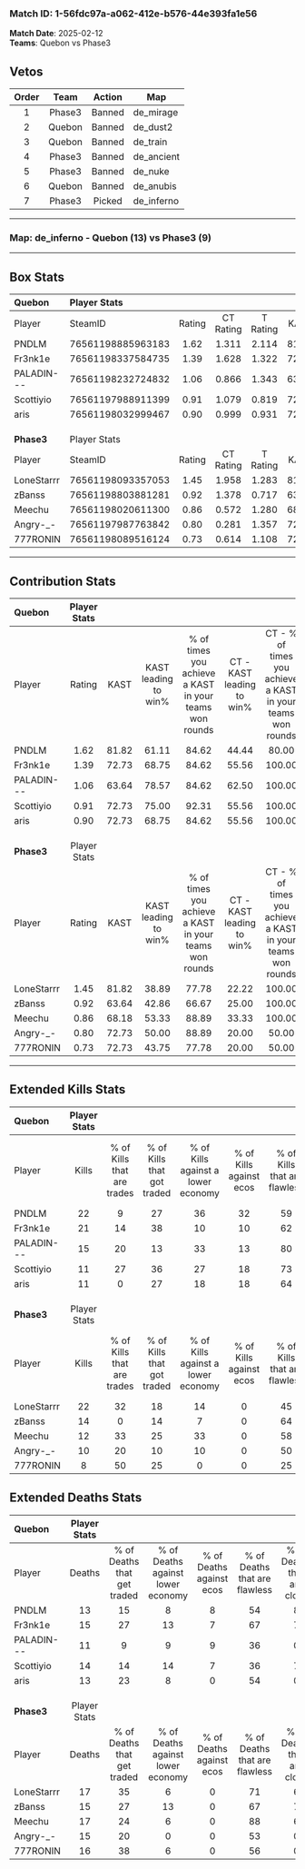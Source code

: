 ### Match ID: 1-56fdc97a-a062-412e-b576-44e393fa1e56  
**Match Date**: 2025-02-12  
**Teams**: Quebon vs Phase3  

## Vetos  

| Order | Team | Action | Map |
| :---: | :--: | :----: | --- |
| 1 | Phase3 | Banned | de_mirage |
| 2 | Quebon | Banned | de_dust2 |
| 3 | Quebon | Banned | de_train |
| 4 | Phase3 | Banned | de_ancient |
| 5 | Phase3 | Banned | de_nuke |
| 6 | Quebon | Banned | de_anubis |
| 7 | Phase3 | Picked | de_inferno |

---  

### **Map**: de_inferno - Quebon (13) vs Phase3 (9)  
---  

## Box Stats  

| **Quebon** | Player Stats      |        |           |          |       |       |       |         |        |      |     |
| :- | :- | :-: | :-: | :-: | :-: | :-: | :-: | :-: | :-: | :-: | :-: |
| Player     | SteamID           | Rating | CT Rating | T Rating | KAST  |  ADR  | Kills | Assists | Deaths | K/D  | HS% |
| PNDLM      | 76561198885963183 |  1.62  |   1.311   |  2.114   | 81.82 | 117.3 |  22   |    7    |   13   | 1.69 | 54  |
| Fr3nk1e    | 76561198337584735 |  1.39  |   1.628   |  1.322   | 72.73 | 95.2  |  21   |    7    |   15   | 1.40 | 66  |
| PALADIN--- | 76561198232724832 |  1.06  |   0.866   |  1.343   | 63.64 | 59.3  |  15   |    4    |   11   | 1.36 | 46  |
| Scottiyio  | 76561197988911399 |  0.91  |   1.079   |  0.819   | 72.73 | 62.5  |  11   |    6    |   14   | 0.79 | 45  |
| aris       | 76561198032999467 |  0.90  |   0.999   |  0.931   | 72.73 | 53.9  |  11   |    3    |   13   | 0.85 | 54  |
|            |                   |        |           |          |       |       |       |         |        |      |     |
|            |                   |        |           |          |       |       |       |         |        |      |     |
|            |                   |        |           |          |       |       |       |         |        |      |     |
| **Phase3** | Player Stats      |        |           |          |       |       |       |         |        |      |     |
| Player     | SteamID           | Rating | CT Rating | T Rating | KAST  |  ADR  | Kills | Assists | Deaths | K/D  | HS% |
| LoneStarrr | 76561198093357053 |  1.45  |   1.958   |  1.283   | 81.82 | 98.6  |  22   |    6    |   17   | 1.29 | 36  |
| zBanss     | 76561198803881281 |  0.92  |   1.378   |  0.717   | 63.64 | 63.1  |  14   |    1    |   15   | 0.93 |  0  |
| Meechu     | 76561198020611300 |  0.86  |   0.572   |  1.280   | 68.18 | 66.4  |  12   |    6    |   17   | 0.71 | 66  |
| Angry-_-   | 76561197987763842 |  0.80  |   0.281   |  1.357   | 72.73 | 51.3  |  10   |    2    |   15   | 0.67 | 90  |
| 777RONIN   | 76561198089516124 |  0.73  |   0.614   |  1.108   | 72.73 | 58.6  |   8   |    6    |   16   | 0.50 | 75  |
---  

## Contribution Stats  

| **Quebon** | Player Stats |       |                      |                                                        |                           |                                                             |                          |                                                            |
| :- | :-: | :-: | :-: | :-: | :-: | :-: | :-: | :-: |
| Player     |    Rating    | KAST  | KAST leading to win% | % of times you achieve a KAST in your teams won rounds | CT - KAST leading to win% | CT - % of times you achieve a KAST in your teams won rounds | T - KAST leading to win% | T - % of times you achieve a KAST in your teams won rounds |
| PNDLM      |     1.62     | 81.82 |        61.11         |                         84.62                          |           44.44           |                            80.00                            |          77.78           |                           87.50                            |
| Fr3nk1e    |     1.39     | 72.73 |        68.75         |                         84.62                          |           55.56           |                           100.00                            |          85.71           |                           75.00                            |
| PALADIN--- |     1.06     | 63.64 |        78.57         |                         84.62                          |           62.50           |                           100.00                            |          100.00          |                           75.00                            |
| Scottiyio  |     0.91     | 72.73 |        75.00         |                         92.31                          |           55.56           |                           100.00                            |          100.00          |                           87.50                            |
| aris       |     0.90     | 72.73 |        68.75         |                         84.62                          |           55.56           |                           100.00                            |          85.71           |                           75.00                            |
|            |              |       |                      |                                                        |                           |                                                             |                          |                                                            |
|            |              |       |                      |                                                        |                           |                                                             |                          |                                                            |
|            |              |       |                      |                                                        |                           |                                                             |                          |                                                            |
| **Phase3** | Player Stats |       |                      |                                                        |                           |                                                             |                          |                                                            |
| Player     |    Rating    | KAST  | KAST leading to win% | % of times you achieve a KAST in your teams won rounds | CT - KAST leading to win% | CT - % of times you achieve a KAST in your teams won rounds | T - KAST leading to win% | T - % of times you achieve a KAST in your teams won rounds |
| LoneStarrr |     1.45     | 81.82 |        38.89         |                         77.78                          |           22.22           |                           100.00                            |          55.56           |                           71.43                            |
| zBanss     |     0.92     | 63.64 |        42.86         |                         66.67                          |           25.00           |                           100.00                            |          66.67           |                           57.14                            |
| Meechu     |     0.86     | 68.18 |        53.33         |                         88.89                          |           33.33           |                           100.00                            |          66.67           |                           85.71                            |
| Angry-_-   |     0.80     | 72.73 |        50.00         |                         88.89                          |           20.00           |                            50.00                            |          63.64           |                           100.00                           |
| 777RONIN   |     0.73     | 72.73 |        43.75         |                         77.78                          |           20.00           |                            50.00                            |          54.55           |                           85.71                            |
---  

## Extended Kills Stats  

| **Quebon** | Player Stats |                            |                            |                                    |                         |                              |                                 |                                       |                    |           |
| :- | :-: | :-: | :-: | :-: | :-: | :-: | :-: | :-: | :-: | :-: |
| Player     |    Kills     | % of Kills that are trades | % of Kills that got traded | % of Kills against a lower economy | % of Kills against ecos | % of Kills that are flawless | % of Kills that are close duels | % of Kills that are assisted by flash | Pistol Round Kills | AWP Kills |
| PNDLM      |      22      |             9              |             27             |                 36                 |           32            |              59              |                5                |                   9                   |         2          |     5     |
| Fr3nk1e    |      21      |             14             |             38             |                 10                 |           10            |              62              |               10                |                  10                   |         2          |     0     |
| PALADIN--- |      15      |             20             |             13             |                 33                 |           13            |              80              |                0                |                   7                   |         1          |     0     |
| Scottiyio  |      11      |             27             |             36             |                 27                 |           18            |              73              |                0                |                   0                   |         1          |     0     |
| aris       |      11      |             0              |             27             |                 18                 |           18            |              64              |                0                |                   0                   |         1          |     0     |
|            |              |                            |                            |                                    |                         |                              |                                 |                                       |                    |           |
|            |              |                            |                            |                                    |                         |                              |                                 |                                       |                    |           |
|            |              |                            |                            |                                    |                         |                              |                                 |                                       |                    |           |
| **Phase3** | Player Stats |                            |                            |                                    |                         |                              |                                 |                                       |                    |           |
| Player     |    Kills     | % of Kills that are trades | % of Kills that got traded | % of Kills against a lower economy | % of Kills against ecos | % of Kills that are flawless | % of Kills that are close duels | % of Kills that are assisted by flash | Pistol Round Kills | AWP Kills |
| LoneStarrr |      22      |             32             |             18             |                 14                 |            0            |              45              |                5                |                   5                   |         0          |     0     |
| zBanss     |      14      |             0              |             14             |                 7                  |            0            |              64              |                0                |                   0                   |         1          |    10     |
| Meechu     |      12      |             33             |             25             |                 33                 |            0            |              58              |                8                |                   8                   |         2          |     0     |
| Angry-_-   |      10      |             20             |             10             |                 10                 |            0            |              50              |                0                |                   0                   |         3          |     0     |
| 777RONIN   |      8       |             50             |             25             |                 0                  |            0            |              25              |               13                |                   0                   |         2          |     0     |
## Extended Deaths Stats  

| **Quebon** | Player Stats |                             |                                   |                          |                               |                            |                           |               |
| :- | :-: | :-: | :-: | :-: | :-: | :-: | :-: | :-: |
| Player     |    Deaths    | % of Deaths that get traded | % of Deaths against lower economy | % of Deaths against ecos | % of Deaths that are flawless | % of Deaths that are close | % of Deaths while blinded | Deaths to AWP |
| PNDLM      |      13      |             15              |                 8                 |            8             |              54               |             8              |             0             |       3       |
| Fr3nk1e    |      15      |             27              |                13                 |            7             |              67               |             7              |             7             |       1       |
| PALADIN--- |      11      |              9              |                 9                 |            9             |              36               |             0              |             0             |       1       |
| Scottiyio  |      14      |             14              |                14                 |            7             |              36               |             7              |             7             |       3       |
| aris       |      13      |             23              |                 8                 |            0             |              54               |             0              |             0             |       2       |
|            |              |                             |                                   |                          |                               |                            |                           |               |
|            |              |                             |                                   |                          |                               |                            |                           |               |
|            |              |                             |                                   |                          |                               |                            |                           |               |
| **Phase3** | Player Stats |                             |                                   |                          |                               |                            |                           |               |
| Player     |    Deaths    | % of Deaths that get traded | % of Deaths against lower economy | % of Deaths against ecos | % of Deaths that are flawless | % of Deaths that are close | % of Deaths while blinded | Deaths to AWP |
| LoneStarrr |      17      |             35              |                 6                 |            0             |              71               |             6              |            12             |       1       |
| zBanss     |      15      |             27              |                13                 |            0             |              67               |             7              |             0             |       2       |
| Meechu     |      17      |             24              |                 6                 |            0             |              88               |             6              |             0             |       1       |
| Angry-_-   |      15      |             20              |                 0                 |            0             |              53               |             0              |             7             |       0       |
| 777RONIN   |      16      |             38              |                 6                 |            0             |              56               |             0              |            13             |       1       |
